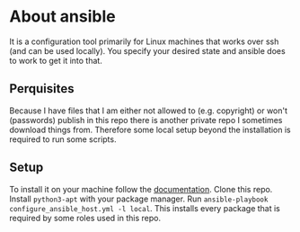 # About ansible

It is a configuration tool primarily for Linux machines that works over ssh (and can be used locally).
You specify your desired state and ansible does to work to get it into that.

## Perquisites

Because I have files that I am either not allowed to (e.g. copyright) or won't (passwords) publish in this repo there is another private repo I sometimes download things from.
Therefore some local setup beyond the installation is required to run some scripts.

## Setup

To install it on your machine follow the [documentation](https://docs.ansible.com/ansible/latest/installation_guide/installation_distros.html).
Clone this repo.
Install `python3-apt` with your package manager.
Run `ansible-playbook configure_ansible_host.yml -l local`.
This installs every package that is required by some roles used in this repo.
